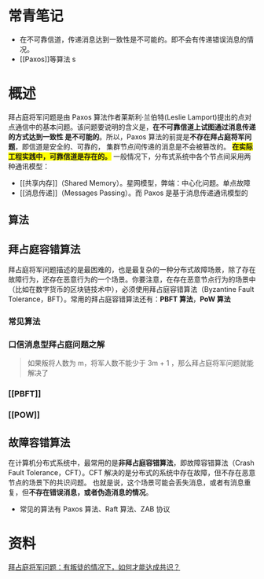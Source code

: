 

# 常青笔记
+ 在不可靠信道，传递消息达到一致性是不可能的。即不会有传递错误消息的情况。
+ [[Paxos]]等算法
s

# 概述
拜占庭将军问题是由 Paxos 算法作者莱斯利·兰伯特(Leslie Lamport)提出的点对点通信中的基本问题。该问题要说明的含义是，**在不可靠信道上试图通过消息传递的方式达到一致性 是不可能的**。所以，Paxos 算法的前提是**不存在拜占庭将军问题**，即信道是安全的、可靠的， 集群节点间传递的消息是不会被篡改的。
**<span style="background-color:#ffff00">在实际工程实践中，可靠信道是存在的。</span>**
一般情况下，分布式系统中各个节点间采用两种通讯模型：
+ [[共享内存]]（Shared Memory）。星网模型，弊端：中心化问题。单点故障
+ [[消息传递]]（Messages Passing）。而 Paxos 是基于消息传递通讯模型的

## 算法

## 拜占庭容错算法
拜占庭将军问题描述的是最困难的，也是最复杂的一种分布式故障场景，除了存在故障行为，还存在恶意行为的一个场景。你要注意，在存在恶意节点行为的场景中（比如在数字货币的区块链技术中），必须使用拜占庭容错算法（Byzantine Fault Tolerance，BFT）。常用的拜占庭容错算法还有：**PBFT 算法**，**PoW 算法**

### 常见算法
### 口信消息型拜占庭问题之解
> 如果叛将人数为 m，将军人数不能少于 3m + 1 ，那么拜占庭将军问题就能解决了



### [[PBFT]]
### [[POW]]


## 故障容错算法
在计算机分布式系统中，最常用的是**非拜占庭容错算法**，即故障容错算法（Crash Fault Tolerance，CFT）。CFT 解决的是分布式的系统中存在故障，但不存在恶意节点的场景下的共识问题。 也就是说，这个场景可能会丢失消息，或者有消息重复，但**不存在错误消息，或者伪造消息的情况**。
+ 常见的算法有 Paxos 算法、Raft 算法、ZAB 协议

# 资料
[拜占庭将军问题：有叛徒的情况下，如何才能达成共识？](https://book.clickear.top/114-%E5%88%86%E5%B8%83%E5%BC%8F%E5%8D%8F%E8%AE%AE%E4%B8%8E%E7%AE%97%E6%B3%95%E5%AE%9E%E6%88%98/01%E4%B8%A8%E7%90%86%E8%AE%BA%E7%AF%87%20(4%E8%AE%B2)/01%E4%B8%A8%E6%8B%9C%E5%8D%A0%E5%BA%AD%E5%B0%86%E5%86%9B%E9%97%AE%E9%A2%98%EF%BC%9A%E6%9C%89%E5%8F%9B%E5%BE%92%E7%9A%84%E6%83%85%E5%86%B5%E4%B8%8B%EF%BC%8C%E5%A6%82%E4%BD%95%E6%89%8D%E8%83%BD%E8%BE%BE%E6%88%90%E5%85%B1%E8%AF%86%EF%BC%9F.html)